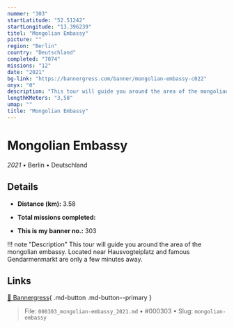 ```yaml
---
nummer: "303"
startLatitude: "52.51242"
startLongitude: "13.396239"
titel: "Mongolian Embassy"
picture: ""
region: "Berlin"
country: "Deutschland"
completed: "7074"
missions: "12"
date: "2021"
bg-link: "https://bannergress.com/banner/mongolian-embassy-c022"
onyx: "0"
description: "This tour will guide you around the area of the mongolian embassy.  Located near Hausvogteiplatz and famous Gendarmenmarkt are only a few minutes away."
lengthKMeters: "3,58"
umap: ""
title: "Mongolian Embassy"
---
```

# Mongolian Embassy

*2021* • Berlin • Deutschland



## Details
- **Distance (km):** 3.58

- **Total missions completed:** 
- **This is my banner no.:** 303


!!! note "Description"
    This tour will guide you around the area of the mongolian embassy.  Located near Hausvogteiplatz and famous Gendarmenmarkt are only a few minutes away.



## Links
[🔗 Bannergress](https://bannergress.com/banner/mongolian-embassy-c022){ .md-button .md-button--primary }



> File: `000303_mongolian-embassy_2021.md` • #000303 • Slug: `mongolian-embassy`
